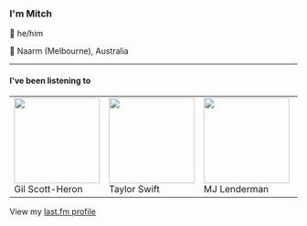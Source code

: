 <article><h3>I&#x27;m Mitch</h3><section><p>👨 he/him</p><p>📍 Naarm (Melbourne), Australia</p></section><hr/><section><h4>I&#x27;ve been listening to</h4><table><tbody><td><img src="https://lastfm.freetls.fastly.net/i/u/174s/7c40307defed94e6865c0d1710079306.png" height="150px" alt="" role="presentation"/><br/>Gil Scott-Heron</td><td><img src="https://lastfm.freetls.fastly.net/i/u/174s/d3f083370c371a3ba1cddafaf193c27d.png" height="150px" alt="" role="presentation"/><br/>Taylor Swift</td><td><img src="https://lastfm.freetls.fastly.net/i/u/174s/e82d2e01deb2724df4cfadb94a885f4b.png" height="150px" alt="" role="presentation"/><br/>MJ Lenderman</td><td><img src="https://lastfm.freetls.fastly.net/i/u/174s/2666bdc9b7264b799f8a882e471cd62e.png" height="150px" alt="" role="presentation"/><br/>The 1975</td><td><img src="https://lastfm.freetls.fastly.net/i/u/174s/a513692d1b03f6fe41dceecf0d725cf3.png" height="150px" alt="" role="presentation"/><br/>Fred again..</td></tbody></table><span>View my <a href="https://www.last.fm/user/my-slab">last.fm profile</a></span></section></article>
